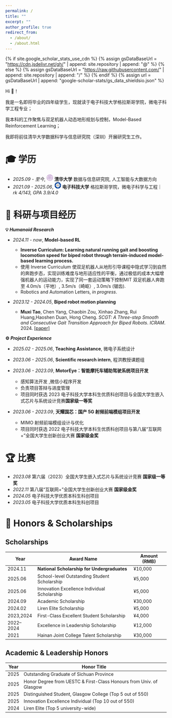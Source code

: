 ```yaml
---
permalink: /
title: ""
excerpt: ""
author_profile: true
redirect_from: 
  - /about/
  - /about.html
---
```


{% if site.google_scholar_stats_use_cdn %}
{% assign gsDataBaseUrl = "https://cdn.jsdelivr.net/gh/" | append: site.repository | append: "@" %}
{% else %}
{% assign gsDataBaseUrl = "https://raw.githubusercontent.com/" | append: site.repository | append: "/" %}
{% endif %}
{% assign url = gsDataBaseUrl | append: "google-scholar-stats/gs_data_shieldsio.json" %}

<span class='anchor' id='about-me'></span>

Hi 🍵！

我是一名即将毕业的四年级学生，现就读于电子科技大学格拉斯哥学院，微电子科学工程专业；

我本科的工作聚焦与双足机器人动态地形规划与控制，Model-Based Reinforcement Learning；

我即将前往清华大学数据科学与信息研究院（深圳）开展研究生工作。



<span class='anchor' id='-xl'></span>

# 🎓 学历
- *2025.09 - 至今*, <a href="https://www.tsinghua.edu.cn/"><img class="svg" src="/images/Tsinghua_University_Logo.svg" width="20pt"></a> **清华大学** 数据与信息研究院, 人工智能与大数据方向
- *2021.09 - 2025.06*, <a href="https://www.uestc.edu.cn/"><img class="svg" src="/images/University_of_Electronic_Science_and_Technology_of_China_Logo.svg" width="20pt"></a> **电子科技大学** 格拉斯哥学院，微电子科学与工程｜ *rk 4/143, GPA 3.9/4.0*


<span class='anchor' id='-project'></span>

# 📝 科研与项目经历

<!-- <div class='paper-box'><div class='paper-box-image'><div><div class="badge">Sensors 2022</div><img src='images/sensors2022.svg' alt="sym" width="100%"></div></div>
<div class='paper-box-text' markdown="1">

-	`Jian Tang`, Rongbiao Wang, Gongzhe Qiu, Yu Hu, Yihua Kang. Mechanism of magnetic flux leakage detection method based on the slotted ferromagnetic lift-off layer. *Sensors*, 2022, 22(9): 3587. (JCR:Q2; IF:3.847)  
[[网页]](https://dx.doi.org/10.3390/s22093587) [[预览]](https://github.com/tangjyan/tangjyan.github.io/blob/main/pdf/TangJ-2022-Mechanism%20of%20Magnetic%20Flux%20Leakage%20Detection%20Method%20Based%20on%20the%20Slotted.pdf) [[下载]](/pdf/TangJ-2022-Mechanism%20of%20Magnetic%20Flux%20Leakage%20Detection%20Method%20Based%20on%20the%20Slotted.pdf)

</div>
</div> -->

**💡 *Humanoid Research*** 

- *2024.11 - now*, **Model-based RL**
  - **Inverse Curriculum: Learning natural running gait and boosting locomotion speed for biped robot through terrain-induced model-based learning process.**
  - 使用 Inverse Curriculum 使双足机器人从地形引导课程中隐式学习到自然的奔跑步态，实现训练难度与地形适应性的平衡，通过极低的成本大幅增强机器人的运动能力，实现了同一套运动策略下控制MIT 双足机器人奔跑至 4.0m/s（平地）, 3.5m/s（崎岖）, 3.0m/s (锯齿).
  - Robotics and Automation Letters, *in progress*.

- *2023.12 - 2024.05*, **Biped robot motion planning**
  - **Muxi Tao**, Chen Yang, Chaobin Zou, Xinhao Zhang, Rui Huang,Haoshen Duan, Hong Cheng. *SCGT: A Three-step Smooth and Consecutive Gait Transition Approach for Biped Robots*. *ICRAM*. 2024. [[paper]](https://ieeexplore.ieee.org/document/10715877)


**⚙️ *Project Experience*** 
- *2025.02 - 2025.06*, **Teaching Assistance**, 微电子系统设计
- *2023.06 - 2025.06*, **Scientific research intern**, 程洪教授课题组
- *2023.06 - 2023.09*, **MotorEye：智能摩托车辅助驾驶系统项目开发**
  - 感知算法开发 ,微信小程序开发
  - 负责项目答辩与进度管理
  - 项目同时获选 2023 电子科技大学本科生优质科创项目与全国大学生嵌入式芯片与系统设计竞赛**国家级一等奖**

- *2023.06 - 2023.09*, **天耀国芯：国产 5G 射频前端模组项目开发**
  - MIMO 射频前端模组设计与优化
  - 项目同时获选 2022 电子科技大学本科生优质科创项目与第八届“互联网+”全国大学生创新创业大赛 **国家级金奖**




<span class='anchor' id='-comp'></span>

# 🏆 比赛
- *2023.08* 第六届（2023）全国大学生嵌入式芯片与系统设计竞赛 **国家级一等奖**
- *2022.11* 第八届“互联网+”全国大学生创新创业大赛 **国家级金奖**
- *2024.05* 电子科技大学优质本科生科创项目
- *2023.05* 电子科技大学优质本科生科创项目





<span class='anchor' id='-scholarship'></span>

# 🏅 Honors & Scholarships
## Scholarships

| Year        | Award Name                                 | Amount (RMB) |
|-------------|---------------------------------------------|--------------|
| 2024.11     | **National Scholarship for Undergraduates**     | ¥10,000      |
| 2025.06     | School-level Outstanding Student Scholarship| ¥5,000       |
| 2025.06     | Innovation Excellence Individual Scholarship| ¥5,000       |
| 2024.09     | Academic Scholarship                        | ¥30,000      |
| 2024.02     | Liren Elite Scholarship                     | ¥5,000       |
| 2023,2024  | First-Class Excellent Student Scholarship   | ¥4,000       |
| 2022–2024   | Excellence in Leadership Scholarship        | ¥12,000      |
| 2021        | Hainan Joint College Talent Scholarship     | ¥30,000      |

## Academic & Leadership Honors

| Year        | Honor Title                                                        |
|-------------|---------------------------------------------------------------------|
| 2025        | Outstanding Graduate of Sichuan Province                           |
| 2025        | Honor Degree from UESTC & First-Class Honours from Univ. of Glasgow|
| 2025        | Distinguished Student, Glasgow College (Top 5 out of 550)          |
| 2025        | Innovation Excellence Individual (Top 10 out of 550)               |
| 2024        | Liren Elite (Top 5 university-wide)                                |



